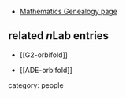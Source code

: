 
* [Mathematics Genealogy page](http://www.genealogy.math.ndsu.nodak.edu/id.php?id=163248)

## related $n$Lab entries

* [[G2-orbifold]]

* [[ADE-orbifold]]

category: people